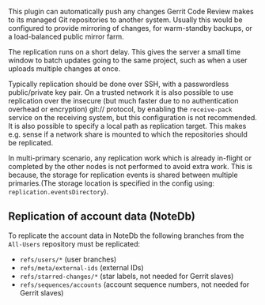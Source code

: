 This plugin can automatically push any changes Gerrit Code Review
makes to its managed Git repositories to another system.  Usually this
would be configured to provide mirroring of changes, for warm-standby
backups, or a load-balanced public mirror farm.

The replication runs on a short delay.  This gives the server a small
time window to batch updates going to the same project, such as when a
user uploads multiple changes at once.

Typically replication should be done over SSH, with a passwordless
public/private key pair.  On a trusted network it is also possible to
use replication over the insecure (but much faster due to no
authentication overhead or encryption) git:// protocol, by enabling
the `receive-pack` service on the receiving system, but this
configuration is not recommended.  It is also possible to specify a
local path as replication target. This makes e.g. sense if a network
share is mounted to which the repositories should be replicated.

In multi-primary scenario, any replication work which is already
in-flight or completed by the other nodes is not performed to
avoid extra work. This is because, the storage for replication
events is shared between multiple primaries.(The storage location
is specified in the config using: `replication.eventsDirectory`).

Replication of account data (NoteDb)
------------------------------------

To replicate the account data in NoteDb the following branches from the
`All-Users` repository must be replicated:

* `refs/users/*` (user branches)
* `refs/meta/external-ids` (external IDs)
* `refs/starred-changes/*` (star labels, not needed for Gerrit slaves)
* `refs/sequences/accounts` (account sequence numbers, not needed for Gerrit
  slaves)


